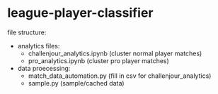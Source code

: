 # league-player-classifier

file structure: 
- analytics files: 
    - challenjour_analytics.ipynb (cluster normal player matches)
    - pro_analytics.ipynb (cluster pro player matches)
- data proecessing:
    - match_data_automation.py (fill in csv for challenjour_analytics)
    - sample.py (sample/cached data)